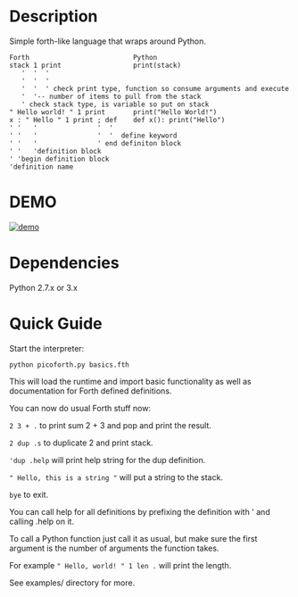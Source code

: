 Description
===========

Simple forth-like language  that wraps around Python.


```
Forth                          Python
stack 1 print                  print(stack)
   '  '  '
   '  '  '
   '  '  ' check print type, function so consume arguments and execute
   '  '-- number of items to pull from the stack
   ' check stack type, is variable so put on stack
" Hello world! " 1 print       print("Hello World!")
x : " Hello " 1 print ; def    def x(): print("Hello")
' '   '               '  '
' '   '               '  '  define keyword
' '   '               ' end definiton block
' '   'definition block
' 'begin definition block
'definition name
```

DEMO
====

[![demo](https://asciinema.org/a/DmbDcipJAIOdR5hE8wYHychfN.png)](https://asciinema.org/a/DmbDcipJAIOdR5hE8wYHychfN?autoplay=1)


Dependencies
============

Python 2.7.x or 3.x

Quick Guide
===========

Start the interpreter:

` python picoforth.py basics.fth `

This will load the runtime and import basic functionality as well
as documentation for Forth defined definitions. 

You can now do usual Forth stuff now:

` 2 3 + . ` to print sum 2 + 3 and pop and print the result.

` 2 dup .s ` to duplicate 2 and print stack.

` 'dup .help ` will print help string for the dup definition.

` " Hello, this is a string " ` will put a string to the stack.

` bye ` to exit.

You can call help for all definitions by prefixing the definition
with ' and calling .help on it.

To call a Python function just call it as usual, but make sure the
first argument is the number of arguments the function takes.

For example ` " Hello, world! " 1 len . ` will print the length.

See examples/ directory for more.
